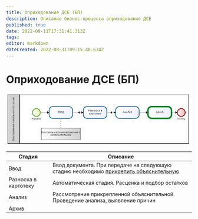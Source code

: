```yaml
---
title: Оприходование ДСЕ (БП)
description: Описание бизнес-процесса оприходование ДСЕ
published: true
date: 2022-09-11T17:31:41.313Z
tags: 
editor: markdown
dateCreated: 2022-08-31T09:15:40.634Z
---
```


# Оприходование ДСЕ (БП)

![](<../../../../assets/image (210).png>)

| Стадия               | Описание                                                                                                             |
| -------------------- | -------------------------------------------------------------------------------------------------------------------- |
| Ввод                 | Ввод документа. При передаче на следующую стадию необходимо [прикрепить объяснительную](dobavlenie-obyasnitelnoi.md) |
| Разноска в картотеку | Автоматическая стадия. Расценка и подбор остатков                                                                    |
| Анализ               | Рассмотрение прикрепленной объяснительной. Проведение анализа, выявление причин                                      |
| Архив                |                                                                                                                      |

